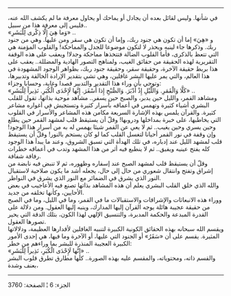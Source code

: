 ------------------------------------------------------------------------

في شأنها. وليس لقائل بعده أن يجادل أو يماحك أو يحاول معرفة ما لم يكشف
الله عنه، فليس إلى معرفة هذا من سبيل..  
«وَما هِيَ إِلَّا ذِكْرى لِلْبَشَرِ» ..  
و «هِيَ» إما أن تكون هي جنود ربك، وإما أن تكون هي سقر ومن عليها. وهي من
جنود ربك. وذكرها جاء لينبه ويحذر لا لتكون موضوعا للجدل والمماحكة!
والقلوب المؤمنة هي التي تتعظ بالذكرى، فأما القلوب الضالة فتتخذها مماحكة
وجدلا! ويعقب على هذه الوقفة التقريرية لهذه الحقيقة من حقائق الغيب،
ولمناهج التصور الهادية والمضللة.. يعقب على هذا بربط حقيقة الآخرة، وحقيقة
سقر، وحقيقة جنود ربك، بظواهر الوجود المشهودة في هذا العالم، والتي يمر
عليها البشر غافلين، وهي تشي بتقدير الإرادة الخالقة وتدبيرها، وتوحي بأن
وراء هذا التقدير والتدبير قصدا وغاية، وحسابا وجزاء:  
«كَلَّا وَالْقَمَرِ. وَاللَّيْلِ إِذْ أَدْبَرَ. وَالصُّبْحِ إِذا أَسْفَرَ. إِنَّها لَإِحْدَى الْكُبَرِ. نَذِيراً
لِلْبَشَرِ» ..  
ومشاهد القمر، والليل حين يدبر، والصبح حين يسفر.. مشاهد موحية بذاتها،
تقول للقلب البشري أشياء كثيرة وتهمس في أعماقه بأسرار كثيرة وتستجيش في
أغواره مشاعر كثيرة. والقرآن يلمس بهذه الإشارة السريعة مكامن هذه المشاعر
والأسرار في القلوب التي يخاطبها، على خبرة بمداخلها ودروبها! وقلّ أن
يستيقظ قلب لمشهد القمر حين يطلع وحين يسري وحين يغيب.. ثم لا يعي عن القمر
شيئا يهمس له به من أسرار هذا الوجود! وإن وقفة في نور القمر أحيانا لتغسل
القلب كما لو كان يستحم بالنور! وقلّ أن يستيقظ قلب لمشهد الليل عند إدباره،
في تلك الهدأة التي تسبق الشروق، وعند ما يبدأ هذا الوجود كله يفتح عينيه
ويفيق.. ثم لا ينطبع فيه أثر من هذا المشهد وتدب في أعماقه خطرات رفافة
شفافة.  
وقلّ أن يستيقظ قلب لمشهد الصبح عند إسفاره وظهوره، ثم لا تنبض فيه نابضة من
إشراق وتفتح وانتقال شعوري من حال إلى حال، يجعله أشد ما يكون صلاحية
لاستقبال النور الذي يشرق في الضمائر مع النور الذي يشرق في النواظر.  
والله الذي خلق القلب البشري يعلم أن هذه المشاهد بذاتها تصنع فيه الأعاجيب
في بعض الأحايين، وكأنها تخلقه من جديد.  
ووراء هذه الانبعاثات والإشراقات والاستقبالات ما في القمر، وما في الليل،
وما في الصبح من حقيقة عجيبة هائلة يوجه القرآن إليها المدارك، وينبه إليها
العقول. ومن دلالة على القدرة المبدعة والحكمة المدبرة، والتنسيق الإلهي
لهذا الكون، بتلك الدقة التي يحير تصورها العقول.  
ويقسم الله سبحانه بهذه الحقائق الكونية الكبيرة لتنبيه الغافلين لأقدارها
العظيمة، ودلالاتها المثيرة. يقسم على أن «سَقَرُ» أو الجنود التي عليها، أو
الآخرة وما فيها، هي إحدى الأمور الكبيرة العجيبة المنذرة للبشر بما وراءهم
من خطر:  
«إِنَّها لَإِحْدَى الْكُبَرِ، نَذِيراً لِلْبَشَرِ» ..  
والقسم ذاته، ومحتوياته، والمقسم عليه بهذه الصورة.. كلها مطارق تطرق قلوب
البشر بعنف وشدة،

------------------------------------------------------------------------

الجزء: 6 ¦ الصفحة: 3760
